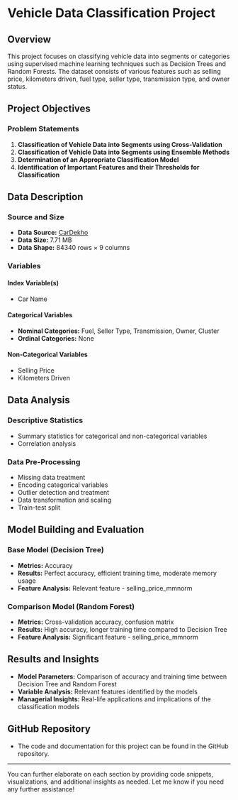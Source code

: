 # Vehicle Data Classification Project

## Overview

This project focuses on classifying vehicle data into segments or categories using supervised machine learning techniques such as Decision Trees and Random Forests. The dataset consists of various features such as selling price, kilometers driven, fuel type, seller type, transmission type, and owner status.

## Project Objectives

### Problem Statements

1. **Classification of Vehicle Data into Segments using Cross-Validation**
2. **Classification of Vehicle Data into Segments using Ensemble Methods**
3. **Determination of an Appropriate Classification Model**
4. **Identification of Important Features and their Thresholds for Classification**

## Data Description

### Source and Size

- **Data Source:** [CarDekho](https://www.cardekho.com/used-cars+in+delhi-ncr)
- **Data Size:** 7.71 MB
- **Data Shape:** 84340 rows × 9 columns

### Variables

#### Index Variable(s)
- Car Name

#### Categorical Variables
- **Nominal Categories:** Fuel, Seller Type, Transmission, Owner, Cluster
- **Ordinal Categories:** None

#### Non-Categorical Variables
- Selling Price
- Kilometers Driven

## Data Analysis

### Descriptive Statistics

- Summary statistics for categorical and non-categorical variables
- Correlation analysis

### Data Pre-Processing

- Missing data treatment
- Encoding categorical variables
- Outlier detection and treatment
- Data transformation and scaling
- Train-test split

## Model Building and Evaluation

### Base Model (Decision Tree)

- **Metrics:** Accuracy
- **Results:** Perfect accuracy, efficient training time, moderate memory usage
- **Feature Analysis:** Relevant feature - selling_price_mmnorm

### Comparison Model (Random Forest)

- **Metrics:** Cross-validation accuracy, confusion matrix
- **Results:** High accuracy, longer training time compared to Decision Tree
- **Feature Analysis:** Significant feature - selling_price_mmnorm

## Results and Insights

- **Model Parameters:** Comparison of accuracy and training time between Decision Tree and Random Forest
- **Variable Analysis:** Relevant features identified by the models
- **Managerial Insights:** Real-life applications and implications of the classification models

## GitHub Repository

- The code and documentation for this project can be found in the GitHub repository.

---

You can further elaborate on each section by providing code snippets, visualizations, and additional insights as needed. Let me know if you need any further assistance!

